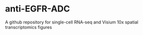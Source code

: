 # anti-EGFR-ADC
A github repository for single-cell RNA-seq and Visium 10x spatial transcriptomics figures 
